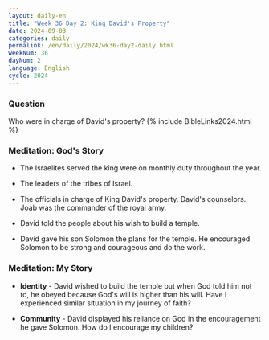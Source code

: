 ```yaml
---
layout: daily-en
title: "Week 36 Day 2: King David's Property"
date: 2024-09-03
categories: daily
permalink: /en/daily/2024/wk36-day2-daily.html
weekNum: 36
dayNum: 2
language: English
cycle: 2024
---
```


### Question     
Who were in charge of David's property?
{% include BibleLinks2024.html %} 

### Meditation: God's Story   
+ The Israelites served the king were on monthly duty throughout the year. 

+ The leaders of the tribes of Israel. 

+ The officials in charge of King David's property. David's counselors. Joab was the commander of the royal army. 

+ David told the people about his wish to build a temple. 

+ David gave his son Solomon the plans for the temple. He encouraged Solomon to be strong and courageous and do the work. 

### Meditation: My Story   
+ **Identity** - David wished to build the temple but when God told him not to, he obeyed because God's will is higher than his will. Have I experienced similar situation in my journey of faith? 

+ **Community** - David displayed his reliance on God in the encouragement he gave Solomon. How do I encourage my children? 
